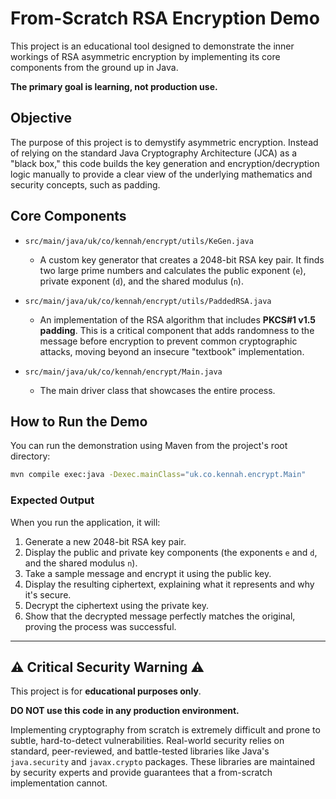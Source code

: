 # From-Scratch RSA Encryption Demo

This project is an educational tool designed to demonstrate the inner workings of RSA asymmetric encryption by implementing its core components from the ground up in Java.

**The primary goal is learning, not production use.**

## Objective

The purpose of this project is to demystify asymmetric encryption. Instead of relying on the standard Java Cryptography Architecture (JCA) as a "black box," this code builds the key generation and encryption/decryption logic manually to provide a clear view of the underlying mathematics and security concepts, such as padding.

## Core Components

-   `src/main/java/uk/co/kennah/encrypt/utils/KeGen.java`
    -   A custom key generator that creates a 2048-bit RSA key pair. It finds two large prime numbers and calculates the public exponent (`e`), private exponent (`d`), and the shared modulus (`n`).

-   `src/main/java/uk/co/kennah/encrypt/utils/PaddedRSA.java`
    -   An implementation of the RSA algorithm that includes **PKCS#1 v1.5 padding**. This is a critical component that adds randomness to the message before encryption to prevent common cryptographic attacks, moving beyond an insecure "textbook" implementation.

-   `src/main/java/uk/co/kennah/encrypt/Main.java`
    -   The main driver class that showcases the entire process.

## How to Run the Demo

You can run the demonstration using Maven from the project's root directory:

```bash
mvn compile exec:java -Dexec.mainClass="uk.co.kennah.encrypt.Main"
```

### Expected Output

When you run the application, it will:
1.  Generate a new 2048-bit RSA key pair.
2.  Display the public and private key components (the exponents `e` and `d`, and the shared modulus `n`).
3.  Take a sample message and encrypt it using the public key.
4.  Display the resulting ciphertext, explaining what it represents and why it's secure.
5.  Decrypt the ciphertext using the private key.
6.  Show that the decrypted message perfectly matches the original, proving the process was successful.

---

## ⚠️ Critical Security Warning ⚠️

This project is for **educational purposes only**.

**DO NOT use this code in any production environment.**

Implementing cryptography from scratch is extremely difficult and prone to subtle, hard-to-detect vulnerabilities. Real-world security relies on standard, peer-reviewed, and battle-tested libraries like Java's `java.security` and `javax.crypto` packages. These libraries are maintained by security experts and provide guarantees that a from-scratch implementation cannot.